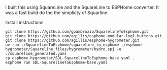 I built this using SquareLine and the SquareLine to ESPHome converter. It was a fast build do the the simplicty of Squarline.

Install instructions

```
git clone https://github.com/gpambrozio/SquarelineToEsphome.git
git clone https://github.com/agillis/esphome-modular-lvgl-buttons.git
git clone https://github.com/agillis/esphome-hygrometer.git
uv run ./SquarelineToEsphome/squareline_to_esphome ./esphome-hygrometer/Squareline_files/hygrometer/hydro.spj -o ./squareline_generated.yaml 
cp esphome-hygrometer/SDL-SquarelineToEsphome-base.yaml .
esphome run SDL-SquarelineToEsphome-base.yaml
```
